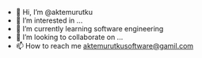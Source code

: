 - 👋 Hi, I’m @aktemurutku
- 👀 I’m interested in ...
- 🌱 I’m currently learning software engineering
- 💞️ I’m looking to collaborate on ...
- 📫 How to reach me aktemurutkusoftware@gamil.com


<!---
aktemurutku/aktemurutku is a ✨ special ✨ repository because its `README.md` (this file) appears on your GitHub profile.
You can click the Preview link to take a look at your changes.
--->
